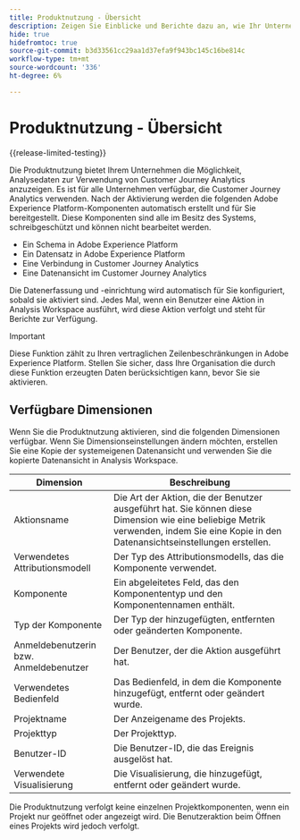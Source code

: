 ```yaml
---
title: Produktnutzung - Übersicht
description: Zeigen Sie Einblicke und Berichte dazu an, wie Ihr Unternehmen Customer Journey Analytics verwendet.
hide: true
hidefromtoc: true
source-git-commit: b3d33561cc29aa1d37efa9f943bc145c16be814c
workflow-type: tm+mt
source-wordcount: '336'
ht-degree: 6%

---
```


# Produktnutzung - Übersicht

{{release-limited-testing}}

Die Produktnutzung bietet Ihrem Unternehmen die Möglichkeit, Analysedaten zur Verwendung von Customer Journey Analytics anzuzeigen. Es ist für alle Unternehmen verfügbar, die Customer Journey Analytics verwenden. Nach der Aktivierung werden die folgenden Adobe Experience Platform-Komponenten automatisch erstellt und für Sie bereitgestellt. Diese Komponenten sind alle im Besitz des Systems, schreibgeschützt und können nicht bearbeitet werden.

* Ein Schema in Adobe Experience Platform
* Ein Datensatz in Adobe Experience Platform
* Eine Verbindung in Customer Journey Analytics
* Eine Datenansicht im Customer Journey Analytics

Die Datenerfassung und -einrichtung wird automatisch für Sie konfiguriert, sobald sie aktiviert sind. Jedes Mal, wenn ein Benutzer eine Aktion in Analysis Workspace ausführt, wird diese Aktion verfolgt und steht für Berichte zur Verfügung.

>[!IMPORTANT]
>
>Diese Funktion zählt zu Ihren vertraglichen Zeilenbeschränkungen in Adobe Experience Platform. Stellen Sie sicher, dass Ihre Organisation die durch diese Funktion erzeugten Daten berücksichtigen kann, bevor Sie sie aktivieren.

## Verfügbare Dimensionen

Wenn Sie die Produktnutzung aktivieren, sind die folgenden Dimensionen verfügbar. Wenn Sie Dimensionseinstellungen ändern möchten, erstellen Sie eine Kopie der systemeigenen Datenansicht und verwenden Sie die kopierte Datenansicht in Analysis Workspace.

| Dimension | Beschreibung |
| --- | --- |
| Aktionsname | Die Art der Aktion, die der Benutzer ausgeführt hat. Sie können diese Dimension wie eine beliebige Metrik verwenden, indem Sie eine Kopie in den Datenansichtseinstellungen erstellen. |
| Verwendetes Attributionsmodell | Der Typ des Attributionsmodells, das die Komponente verwendet. |
| Komponente | Ein abgeleitetes Feld, das den Komponententyp und den Komponentennamen enthält. |
| Typ der Komponente | Der Typ der hinzugefügten, entfernten oder geänderten Komponente. |
| Anmeldebenutzerin bzw. Anmeldebenutzer | Der Benutzer, der die Aktion ausgeführt hat. |
| Verwendetes Bedienfeld | Das Bedienfeld, in dem die Komponente hinzugefügt, entfernt oder geändert wurde. |
| Projektname | Der Anzeigename des Projekts. |
| Projekttyp | Der Projekttyp. |
| Benutzer-ID | Die Benutzer-ID, die das Ereignis ausgelöst hat. |
| Verwendete Visualisierung | Die Visualisierung, die hinzugefügt, entfernt oder geändert wurde. |

Die Produktnutzung verfolgt keine einzelnen Projektkomponenten, wenn ein Projekt nur geöffnet oder angezeigt wird. Die Benutzeraktion beim Öffnen eines Projekts wird jedoch verfolgt.
